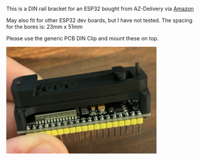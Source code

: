 This is a DIN rail bracket for an ESP32 bought from AZ-Delivery via [Amazon](https://www.amazon.de/gp/product/B074RGW2VQ/)

May also fit for other ESP32 dev boards, but I have not tested.
The spacing for the bores is: 23mm x 51mm

Please use the generic PCB DIN Clip and mount these on top.

![esp32_bracket](./esp32_bracket.jpg)
